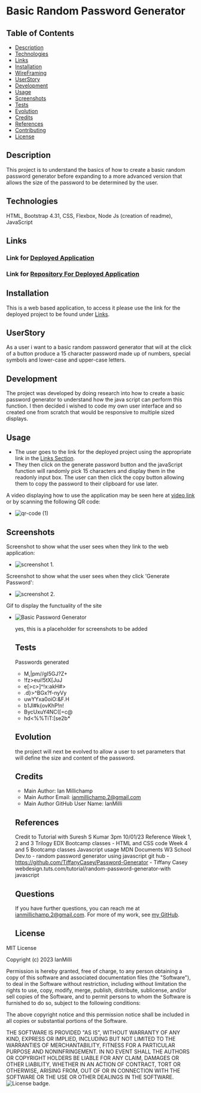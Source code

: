 # Basic Random Password Generator
 
   ## Table of Contents

   * [Description](#description)
   * [Technologies](#technologies)
   * [Links](#links)
   * [Installation](#installation)
   * [WireFraming](#wireframing)
   * [UserStory](#userstory)
   * [Development](#development)
   * [Usage](#usage)
   * [Screenshots](#screenshots)
   * [Tests](#tests)
   * [Evolution](#evolution)
   * [Credits](#credits)
   * [References](#references)
   * [Contributing](#contributing)
   * [License](#license)
   
   
   ## Description

   This project is to understand the basics of how to create a basic random password generator before expanding to a more advanced version that allows the size of the password to be determined by the user.

   ## Technologies

   HTML, Bootstrap 4.31, CSS, Flexbox, Node Js (creation of readme), JavaScript

   ## Links

   ### Link for [Deployed Application](https://ianmilli.github.io/Basic-Random-Password-Generator-Web-Application/)
   
   ### Link for [Repository For Deployed Application](https://github.com/IanMilli/Basic-Random-Password-Generator-Web-Application)
   
   ## Installation 

   This is a web based application, to access it please use the link for the deployed project to be found under [Links](#links).

  

   ## UserStory

   As a user i want to a basic random password generator that will at the click of a button produce a 15 character password made up of numbers, special symbols and lower-case and upper-case letters.

  


   ## Development

   The project was developed by doing research into how to create a basic password generator to understand how the java script can  perform this function. I then decided i wished to code my own user interface and so created one from scratch that would be responsive to multiple sized displays.

   ## Usage

 * The user goes to the link for the deployed project using the appropriate link in the [Links Section](#links). 
 * They then click on the generate password button and the javaScript function will randomly pick 15 characters and display them in the readonly input box. The user   can then click the copy button allowing them to copy the password to their clipboard for use later.
 
  A video displaying how to use the application may be seen here at [video link](https://drive.google.com/file/d/1V-IwLbYf9N8hsuBdfIUWPj8KKnBVfFsT/view) or by scanning the following QR code:
  * ![qr-code (1)](https://user-images.githubusercontent.com/120601739/219946573-525a9fae-3ae9-4f2e-84d9-951d438c77a6.png)


   ## Screenshots
Screenshot to show what the user sees when they link to the web application: 
* ![screenshot 1](https://user-images.githubusercontent.com/120601739/219945706-758240ec-d23e-4eb0-8bf9-bca8012a0869.png).

Screenshot to show what the user sees when they click 'Generate Password':
* ![screenshot 2](https://user-images.githubusercontent.com/120601739/219945823-78617387-0a8b-4d64-9e44-5e571e15eb85.png).


Gif to display the functuality of the site

* ![Basic Password Generator](https://user-images.githubusercontent.com/120601739/219946698-70fc26b9-f777-43b7-b3df-07e8f49f5bec.gif)



   yes, this is a placeholder for screenshots to be added

   ## Tests

   Passwords generated
   * M,|pm//gI5GJ?Z+
   * !fz>eui!5tX[JuJ
   * e[>c>]^!x:akH#>
   * .d}>^BGx?f-nyVy
   * uwYYxa0oiO:&F.H
   * b1Jl#k{ovKhP!n!
   * BycUxuY4NC([=c@
   * hd<%%TiT:[se2b*

   ## Evolution

   the project will next be evolved to allow a user to set parameters that will define the size and content of the password.

   ## Credits

   * Main Author:                   Ian Millichamp
   * Main Author Email:             ianmillichamp.2@gmail.com
   * Main Author GitHub User Name:  IanMilli

  

   ## References

   Credit to Tutorial with Suresh S Kumar 3pm 10/01/23
    Reference Week 1, 2 and 3 Trilogy EDX Bootcamp classes - HTML and CSS code Week 4 and 5 Bootcamp classes Javascript usage
    MDN Documents W3 School Dev.to - random password generator using javascript 
    git hub - https://github.com/TiffanyCasey/Password-Generator - Tiffany Casey webdesign.tuts.com/tutorial/random-password-generator-with javascript

   

   ## Questions

   If you have further questions, you can reach me at ianmillichamp.2@gmail.com. For more of my work, see [my GitHub](https://github.com/https://github.com/IanMilli).
  
   ## License
MIT License

Copyright (c) 2023 IanMilli

Permission is hereby granted, free of charge, to any person obtaining a copy
of this software and associated documentation files (the "Software"), to deal
in the Software without restriction, including without limitation the rights
to use, copy, modify, merge, publish, distribute, sublicense, and/or sell
copies of the Software, and to permit persons to whom the Software is
furnished to do so, subject to the following conditions:

The above copyright notice and this permission notice shall be included in all
copies or substantial portions of the Software.

THE SOFTWARE IS PROVIDED "AS IS", WITHOUT WARRANTY OF ANY KIND, EXPRESS OR
IMPLIED, INCLUDING BUT NOT LIMITED TO THE WARRANTIES OF MERCHANTABILITY,
FITNESS FOR A PARTICULAR PURPOSE AND NONINFRINGEMENT. IN NO EVENT SHALL THE
AUTHORS OR COPYRIGHT HOLDERS BE LIABLE FOR ANY CLAIM, DAMAGES OR OTHER
LIABILITY, WHETHER IN AN ACTION OF CONTRACT, TORT OR OTHERWISE, ARISING FROM,
OUT OF OR IN CONNECTION WITH THE SOFTWARE OR THE USE OR OTHER DEALINGS IN THE
SOFTWARE.
   ![License badge](https://img.shields.io/badge/license-MIT-brightgreen).

